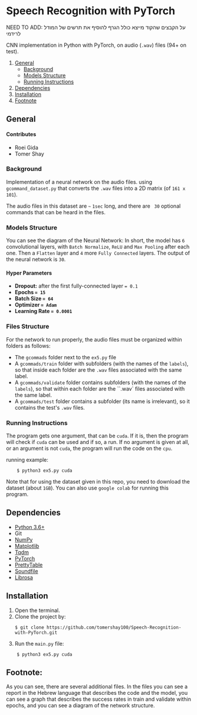 

# Speech Recognition with PyTorch

NEED TO ADD:
על הקבצים שהקוד מייצא כולל הגרף
להוסיף את תרשים של המודל לרידמי

CNN implementation in Python with PyTorch, on audio (``.wav``) files (94+ on test).

1. [General](#General)
    - [Background](#background)
    - [Models Structure](https://github.com/tomershay100/Speech-Recognition-with-PyTorch/blob/main/README.md#models-structure)
    - [Running Instructions](https://github.com/tomershay100/Speech-Recognition-with-PyTorch/blob/main/README.md#running-instructions)
2. [Dependencies](#dependencies) 
3. [Installation](#installation)
4. [Footnote](#footnote)

## General

#### Contributes
* Roei Gida
* Tomer Shay

### Background
Implementation of a neural network on the audio files. using ``gcommand_dataset.py`` that converts the ``.wav`` files into a 2D matrix (of ``161 x 101``).

The audio files in this dataset are ``~`` ``1sec`` long, and there are `` 30`` optional commands that can be heard in the files.

### Models Structure
You can see the diagram of the Neural Network:
In short, the model has ``6`` convolutional layers, with ``Batch Normalize``, ``ReLU`` and ``Max Pooling`` after each one. Then a ``Flatten`` layer and ``4`` more ``Fully Connected`` layers. The output of the neural network is ``30``.
#### Hyper Parameters

 - **Dropout:** after the first fully-connected layer ``= 0.1``
 - **Epochs ``= 15``**
 - **Batch Size  ``= 64``**
 - **Optimizer  ``= Adam``**
 - **Learning Rate  ``= 0.0001``**

### Files Structure

For the network to run properly, the audio files must be organized within folders as follows:
* The ``gcommads`` folder next to the ``ex5.py`` file
* A ``gcommads/train`` folder with subfolders (with the names of the ``labels``), so that inside each folder are the ``.wav`` files associated with the same label.
* A ``gcommads/validate`` folder contains subfolders (with the names of the `labels`), so that within each folder are the ``.wav` files associated with the same label.
* A ``gcommads/test`` folder contains a subfolder (its name is irrelevant), so it contains the test's ``.wav`` files.

### Running Instructions

The program gets one argument, that can be ``cuda``. If it is, then the program will check if ``cuda`` can be used and if so, a run. If no argument is given at all, or an argument is not ``cuda``, the program will run the code on the ``cpu``.

running example:
```
	$ python3 ex5.py cuda
```

Note that for using the dataset given in this repo, you need to download the dataset (about ``1GB``). You can also use ``google colab`` for running this program.
## Dependencies
* [Python 3.6+](https://www.python.org/downloads/)
* Git
* [NumPy](https://numpy.org/install/)
* [Matplotlib](https://matplotlib.org/stable/users/installing.html)
* [Tqdm](https://pypi.org/project/tqdm/)
* [PyTorch](https://pytorch.org/get-started/locally/)
* [PrettyTable](https://pypi.org/project/prettytable/)
* [Soundfile](https://pypi.org/project/SoundFile/)
* [Librosa](https://pypi.org/project/Librosa/)


## Installation

1. Open the terminal.
2. Clone the project by:
	```
	$ git clone https://github.com/tomershay100/Speech-Recognition-with-PyTorch.git
	```
3. Run the ```main.py``` file:
```
	$ python3 ex5.py cuda
```

 
## Footnote:
As you can see, there are several additional files. In the files you can see a report in the Hebrew language that describes the code and the model, you can see a graph that describes the success rates in train and validate within epochs, and you can see a diagram of the network structure.
